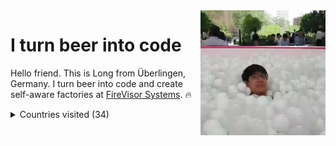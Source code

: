 <img align="right" width="200" height="200" src="https://github.com/loong/loong/raw/master/assets/2020-mood.gif">

# I turn beer into code

Hello friend. This is Long from Überlingen, Germany. I turn beer into code and create self-aware factories at [FireVisor Systems](firevisor.com). 🔥

<details><summary>Countries visited (34)</summary>

#### Home

* Current: 🇸🇬
* Past homes: 🇩🇪🇻🇳🇭🇰🇹🇼🇬🇧

#### Visited

| Region        | Country                       
|---------------| -------                       
| Europe        | 🇩🇪🇬🇧🇨🇭🇦🇹🇫🇷🇮🇹🇹🇷🇩🇰🇨🇿🇵🇱🇸🇮🇸🇰🇪🇸🇲🇹
| Asia          | 🇸🇬🇻🇳🇭🇰🇹🇼🇨🇳🇮🇩🇲🇾🇹🇭🇱🇦🇰🇭🇲🇲🇮🇳🇲🇴🇰🇷🇯🇵🇮🇱
| Africa        | 🇪🇬🇹🇳
| North America | 🇺🇸🇨🇦
| South America | ¯\\_(ツ)_/¯ 😢

</details>
